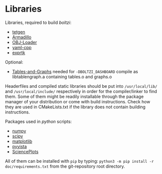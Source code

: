 # Libraries

Libraries, required to build *boltzi*:

- [tetgen](https://github.com/libigl/tetgen)
- [Armadillo](http://arma.sourceforge.net/download.html)
- [OBJ-Loader](https://github.com/Bly7/OBJ-Loader)
- [yaml-cpp](https://github.com/jbeder/yaml-cpp)
- [exprtk](https://github.com/ArashPartow/exprtk)

Optional:
- [Tables-and-Graphs](https://github.com/tdulcet/Tables-and-Graphs) needed for `-DBOLTZI_DASHBOARD`
  compile as libtablengraph.a containing tables.o and graphs.o

Headerfiles and compiled static libraries should be put into `/usr/local/lib/`
and `/usr/local/include/` respectively in order for the compiler/linker to find them.
Some of them might be readily installable through the package manager of your distribution
or come with build instructions. Check how they are used in CMakeLists.txt if the library
does not contain building instructions.

Packages used in *python* scripts:

- [numpy](https://pypi.org/project/numpy/)
- [scipy](https://pypi.org/project/scipy/)
- [matplotlib](https://pypi.org/project/matplotlib/)
- [pyvista](https://pypi.org/project/pyvista/)
- [SciencePlots](https://pypi.org/project/SciencePlots/)

All of them can be installed with `pip` by typing:
`python3 -m pip install -r doc/requirements.txt`
from the git-repository root directory.
